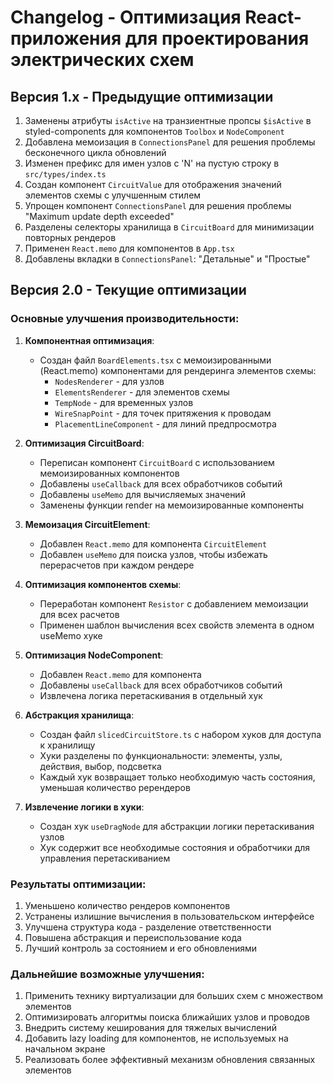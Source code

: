 # Changelog - Оптимизация React-приложения для проектирования электрических схем

## Версия 1.x - Предыдущие оптимизации

1. Заменены атрибуты `isActive` на транзиентные пропсы `$isActive` в styled-components для компонентов `Toolbox` и `NodeComponent`
2. Добавлена мемоизация в `ConnectionsPanel` для решения проблемы бесконечного цикла обновлений
3. Изменен префикс для имен узлов с 'N' на пустую строку в `src/types/index.ts`
4. Создан компонент `CircuitValue` для отображения значений элементов схемы с улучшенным стилем
5. Упрощен компонент `ConnectionsPanel` для решения проблемы "Maximum update depth exceeded"
6. Разделены селекторы хранилища в `CircuitBoard` для минимизации повторных рендеров
7. Применен `React.memo` для компонентов в `App.tsx`
8. Добавлены вкладки в `ConnectionsPanel`: "Детальные" и "Простые"

## Версия 2.0 - Текущие оптимизации

### Основные улучшения производительности:

1. **Компонентная оптимизация**:
   - Создан файл `BoardElements.tsx` с мемоизированными (React.memo) компонентами для рендеринга элементов схемы:
     - `NodesRenderer` - для узлов
     - `ElementsRenderer` - для элементов схемы
     - `TempNode` - для временных узлов
     - `WireSnapPoint` - для точек притяжения к проводам
     - `PlacementLineComponent` - для линий предпросмотра
2. **Оптимизация CircuitBoard**:

   - Переписан компонент `CircuitBoard` с использованием мемоизированных компонентов
   - Добавлены `useCallback` для всех обработчиков событий
   - Добавлены `useMemo` для вычисляемых значений
   - Заменены функции render на мемоизированные компоненты

3. **Мемоизация CircuitElement**:
   - Добавлен `React.memo` для компонента `CircuitElement`
   - Добавлен `useMemo` для поиска узлов, чтобы избежать перерасчетов при каждом рендере
4. **Оптимизация компонентов схемы**:

   - Переработан компонент `Resistor` с добавлением мемоизации для всех расчетов
   - Применен шаблон вычисления всех свойств элемента в одном useMemo хуке

5. **Оптимизация NodeComponent**:

   - Добавлен `React.memo` для компонента
   - Добавлены `useCallback` для всех обработчиков событий
   - Извлечена логика перетаскивания в отдельный хук

6. **Абстракция хранилища**:

   - Создан файл `slicedCircuitStore.ts` с набором хуков для доступа к хранилищу
   - Хуки разделены по функциональности: элементы, узлы, действия, выбор, подсветка
   - Каждый хук возвращает только необходимую часть состояния, уменьшая количество ререндеров

7. **Извлечение логики в хуки**:
   - Создан хук `useDragNode` для абстракции логики перетаскивания узлов
   - Хук содержит все необходимые состояния и обработчики для управления перетаскиванием

### Результаты оптимизации:

1. Уменьшено количество рендеров компонентов
2. Устранены излишние вычисления в пользовательском интерфейсе
3. Улучшена структура кода - разделение ответственности
4. Повышена абстракция и переиспользование кода
5. Лучший контроль за состоянием и его обновлениями

### Дальнейшие возможные улучшения:

1. Применить технику виртуализации для больших схем с множеством элементов
2. Оптимизировать алгоритмы поиска ближайших узлов и проводов
3. Внедрить систему кеширования для тяжелых вычислений
4. Добавить lazy loading для компонентов, не используемых на начальном экране
5. Реализовать более эффективный механизм обновления связанных элементов
